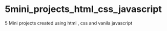 # 5mini_projects_html_css_javascript
5 Mini projects created using html , css and vanila javascript

